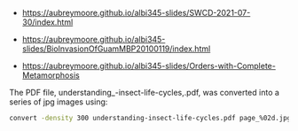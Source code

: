* https://aubreymoore.github.io/albi345-slides/SWCD-2021-07-30/index.html

* https://aubreymoore.github.io/albi345-slides/BioInvasionOfGuamMBP20100119/index.html

* https://aubreymoore.github.io/albi345-slides/Orders-with-Complete-Metamorphosis


The PDF file, understanding_-insect-life-cycles,.pdf, was converted into a series of jpg images using:

```bash
convert -density 300 understanding-insect-life-cycles.pdf page_%02d.jpg
```

